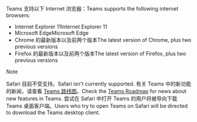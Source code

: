 <span data-ttu-id="08640-101">Teams 支持以下 Internet 浏览器：</span><span class="sxs-lookup"><span data-stu-id="08640-101">Teams supports the following internet browsers:</span></span> 
- <span data-ttu-id="08640-102">Internet Explorer 11</span><span class="sxs-lookup"><span data-stu-id="08640-102">Internet Explorer 11</span></span>
- <span data-ttu-id="08640-103">Microsoft Edge</span><span class="sxs-lookup"><span data-stu-id="08640-103">Microsoft Edge</span></span>
- <span data-ttu-id="08640-104">Chrome 的最新版本以及前两个版本</span><span class="sxs-lookup"><span data-stu-id="08640-104">The latest version of Chrome, plus two previous versions</span></span>
- <span data-ttu-id="08640-105">Firefox 的最新版本以及前两个版本</span><span class="sxs-lookup"><span data-stu-id="08640-105">The latest version of Firefox, plus two previous versions</span></span>

> [!NOTE]
> <span data-ttu-id="08640-106">Safari 目前不受支持。</span><span class="sxs-lookup"><span data-stu-id="08640-106">Safari isn't currently supported.</span></span> <span data-ttu-id="08640-107">有关 Teams 中的新功能的新闻，请查看 [Teams 路线图](http://aka.ms/TeamsRoadmap)。</span><span class="sxs-lookup"><span data-stu-id="08640-107">Check the [Teams Roadmap](http://aka.ms/TeamsRoadmap) for news about new features in Teams.</span></span> <span data-ttu-id="08640-108">尝试在 Safari 中打开 Teams 的用户将被导向下载 Teams 桌面客户端。</span><span class="sxs-lookup"><span data-stu-id="08640-108">Users who try to open Teams on Safari will be directed to download the Teams desktop client.</span></span>